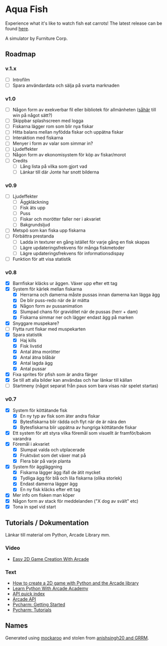 # Aqua Fish

Experience what it's like to watch fish eat carrots! The latest release can be found [here](https://github.com/owlnical/fc-aqua-fish/releases).

A simulator by Furniture Corp.

## Roadmap

### v.1.x
- [ ] Introfilm
- [ ] Spara användardata och sälja på svarta marknaden

### v1.0

- [ ] Någon form av exekverbar fil eller bibliotek för allmänheten ([såhär](http://arcade.academy/examples/pyinstaller.html) till win på något sätt?)
- [ ] Skippbar splashscreen med logga
- [ ] Fiskarna lägger rom som blir nya fiskar
- [ ] Hitta balans mellan nyfödda fiskar och uppätna fiskar
- [ ] Interaktion med fiskarna
- [ ] Menyer i form av valar som simmar in?
- [ ] Ljudeffekter
- [ ] Någon form av ekonomisystem för köp av fiskar/morot
- [ ] Credits
  - [ ] Lång lista på vilka som gjort vad
  - [ ] Länkar till där Jonte har snott bilderna

### v0.9
- [ ] Ljudeffekter
  - [ ] Äggkläckning
  - [ ] Fisk äts upp
  - [ ] Puss
  - [ ] Fiskar och morötter faller ner i akvariet
  - [ ] Bakgrundsljud
- [ ] Metspö som kan fiska upp fiskarna
- [ ] Förbättra prestanda
  - [ ] Ladda in texturer en gång istället för varje gång en fisk skapas
  - [ ] Lägre updateringsfrekvens för många fiskmetoder
  - [ ] Lägre updateringsfrekvens för informationsdispay
- [ ] Funktion för att visa statistik

### v0.8
- [x] Barnfiskar kläcks ur äggen. Växer upp efter ett tag
- [x] System för kärlek mellan fiskarna  
  - [x] Herrarna och damerna måste pussas innan damerna kan lägga ägg
  - [x] De blir puss-redo när de är mätta
  - [x] Någon form av pussanimation
  - [x] Slumpad chans för graviditet när de pussas (herr + dam)
  - [x] Fiskarna simmar ner och lägger endast ägg på marken
- [x] Snyggare muspekare?
- [ ] Flytta runt fiskar med muspekarten
- [x] Spara statistik
  - [x] Haj kills
  - [x] Fisk livstid
  - [x] Antal ätna morötter
  - [x] Antal ätna blåbär
  - [x] Antal lagda ägg
  - [x] Antal pussar
- [x] Fixa sprites för pfish som är andra färger
- [x] Se till att alla bilder kan användas och har länkar till källan
- [ ] Startmeny (något separat från paus som bara visas när spelet startas)

### v0.7
- [x] System för köttätande fisk
  - [x] En ny typ av fisk som äter andra fiskar
  - [x] Bytesfiskarna blir rädda och flyt när de är nära den
  - [x] Bytesfiskarna blir uppätna av hungriga köttätande fiskar
- [x] Ett system för att styra vilka föremål som visuellt är framför/bakom varandra
- [x] Föremål i akvariet
  - [x] Slumpat valda och utplacerade
  - [x] Fruktväxt som det växer mat på
  - [x] Flera bär på varje planta
- [x] System för äggläggning 
  - [x] Fiskarna lägger ägg ifall de ätit mycket
  - [x] Tydliga ägg för blå och lila fiskarna (olika storlek)
  - [x] Endast damerna lägger ägg
  - [x] En ny fisk kläcks efter ett tag
- [x] Mer info om fisken man köper
- [x] Någon form av stack för meddelanden ("X dog av svält" etc)
- [x] Tona in spel vid start

## Tutorials / Dokumentation

Länkar till material om Python, Arcade Library mm.

### Video

- [Easy 2D Game Creation With Arcade](https://www.youtube.com/watch?v=8InKwiysVIk)

### Text

- [How to create a 2D game with Python and the Arcade library](https://opensource.com/article/18/4/easy-2d-game-creation-python-and-arcade)
- [Learn Python With Arcade Academy](https://arcade-book.readthedocs.io/en/latest/)
- [API quick index](http://arcade.academy/quick_index.html)
- [Arcade API](http://arcade.academy/arcade.html)
- [Pycharm: Getting Started](https://confluence.jetbrains.com/display/PYH/Getting+Started+with+PyCharm)
- [Pycharm: Tutorials](https://confluence.jetbrains.com/display/PYH/PyCharm+Tutorials)

## Names

Generated using [mockaroo](https://mockaroo.com/) and stolen from [anishsingh20 and GRRM](https://github.com/anishsingh20/Network-Analysis-of-Game-of-Thrones).
